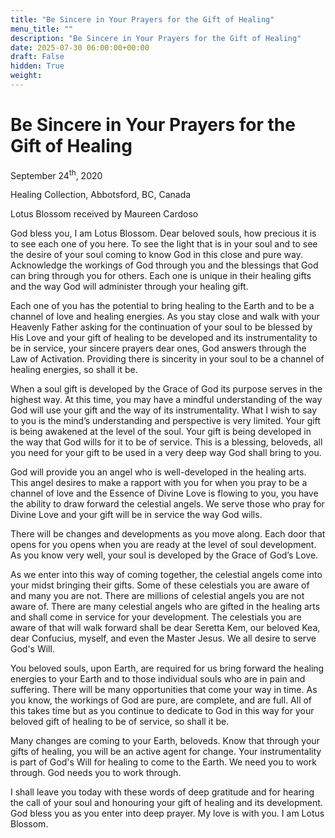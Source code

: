 ```yaml
---
title: "Be Sincere in Your Prayers for the Gift of Healing"
menu_title: ""
description: "Be Sincere in Your Prayers for the Gift of Healing"
date: 2025-07-30 06:00:00+00:00
draft: False
hidden: True
weight:
---
```

# Be Sincere in Your Prayers for the Gift of Healing

September 24<sup>th</sup>, 2020

Healing Collection, Abbotsford, BC, Canada

Lotus Blossom received by Maureen Cardoso

God bless you, I am Lotus Blossom. Dear beloved souls, how precious it is to see each one of you here.  To see the light that is in your soul and to see the desire of your soul coming to know God in this close and pure way. Acknowledge the workings of God through you and the blessings that God can bring through you for others. Each one is unique in their healing gifts and the way God will administer through your healing gift.

Each one of you has the potential to bring healing to the Earth and to be a channel of love and healing energies. As you stay close and walk with your Heavenly Father asking for the continuation of your soul to be blessed by His Love and your gift of healing to be developed and its instrumentality to be in service, your sincere prayers dear ones, God answers through the Law of Activation. Providing there is sincerity in your soul to be a channel of healing energies, so shall it be.

When a soul gift is developed by the Grace of God its purpose serves in the highest way. At this time, you may have a mindful understanding of the way God will use your gift and the way of its instrumentality. What I wish to say to you is the mind’s understanding and perspective is very limited. Your gift is being awakened at the level of the soul. Your gift is being developed in the way that God wills for it to be of service. This is a blessing, beloveds, all you need for your gift to be used in a very deep way God shall bring to you.

God will provide you an angel who is well-developed in the healing arts.  This angel desires to make a rapport with you for when you pray to be a channel of love and the Essence of Divine Love is flowing to you, you have the ability to draw forward the celestial angels.  We serve those who pray for Divine Love and your gift will be in service the way God wills.

There will be changes and developments as you move along. Each door that opens for you opens when you are ready at the level of soul development. As you know very well, your soul is developed by the Grace of God’s Love.

As we enter into this way of coming together, the celestial angels come into your midst bringing their gifts. Some of these celestials you are aware of and many you are not.  There are millions of celestial angels you are not aware of. There are many celestial angels who are gifted in the healing arts and shall come in service for your development. The celestials you are aware of that will walk forward shall be dear Seretta Kem, our beloved Kea, dear Confucius, myself, and even the Master Jesus. We all desire to serve God's Will.

You beloved souls, upon Earth, are required for us bring forward the healing energies to your Earth and to those individual souls who are in pain and suffering. There will be many opportunities that come your way in time. As you know, the workings of God are pure, are complete, and are full. All of this takes time but as you continue to dedicate to God in this way for your beloved gift of healing to be of service, so shall it be.

Many changes are coming to your Earth, beloveds. Know that through your gifts of healing, you will be an active agent for change. Your instrumentality is part of God's Will for healing to come to the Earth. We need you to work through. God needs you to work through.

I shall leave you today with these words of deep gratitude and for hearing the call of your soul and honouring your gift of healing and its development. God bless you as you enter into deep prayer. My love is with you. I am Lotus Blossom.
